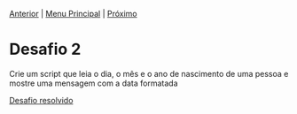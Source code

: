 [Anterior](Desafio1.md) | [Menu Principal](/README.md/) | [Próximo](Desafio3.md)  

# Desafio 2  

Crie um script que leia o dia, o mês e o ano de nascimento de uma pessoa e mostre uma mensagem com a data formatada  

[Desafio resolvido](/Desafios/desafio002.py/)